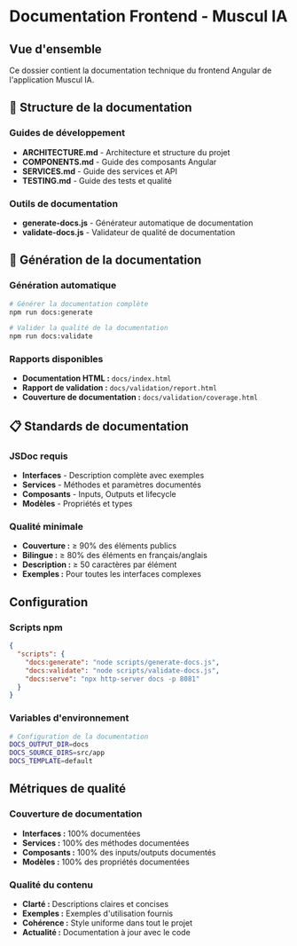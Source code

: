 # Documentation Frontend - Muscul IA

## Vue d'ensemble

Ce dossier contient la documentation technique du frontend Angular de l'application Muscul IA.

## 📁 Structure de la documentation

### Guides de développement
- **ARCHITECTURE.md** - Architecture et structure du projet
- **COMPONENTS.md** - Guide des composants Angular
- **SERVICES.md** - Guide des services et API
- **TESTING.md** - Guide des tests et qualité

### Outils de documentation
- **generate-docs.js** - Générateur automatique de documentation
- **validate-docs.js** - Validateur de qualité de documentation

## 🚀 Génération de la documentation

### Génération automatique
```bash
# Générer la documentation complète
npm run docs:generate

# Valider la qualité de la documentation
npm run docs:validate
```

### Rapports disponibles
- **Documentation HTML :** `docs/index.html`
- **Rapport de validation :** `docs/validation/report.html`
- **Couverture de documentation :** `docs/validation/coverage.html`

## 📋 Standards de documentation

### JSDoc requis
- **Interfaces** - Description complète avec exemples
- **Services** - Méthodes et paramètres documentés
- **Composants** - Inputs, Outputs et lifecycle
- **Modèles** - Propriétés et types

### Qualité minimale
- **Couverture :** ≥ 90% des éléments publics
- **Bilingue :** ≥ 80% des éléments en français/anglais
- **Description :** ≥ 50 caractères par élément
- **Exemples :** Pour toutes les interfaces complexes

## Configuration

### Scripts npm
```json
{
  "scripts": {
    "docs:generate": "node scripts/generate-docs.js",
    "docs:validate": "node scripts/validate-docs.js",
    "docs:serve": "npx http-server docs -p 8081"
  }
}
```

### Variables d'environnement
```bash
# Configuration de la documentation
DOCS_OUTPUT_DIR=docs
DOCS_SOURCE_DIRS=src/app
DOCS_TEMPLATE=default
```

## Métriques de qualité

### Couverture de documentation
- **Interfaces :** 100% documentées
- **Services :** 100% des méthodes documentées
- **Composants :** 100% des inputs/outputs documentés
- **Modèles :** 100% des propriétés documentées

### Qualité du contenu
- **Clarté :** Descriptions claires et concises
- **Exemples :** Exemples d'utilisation fournis
- **Cohérence :** Style uniforme dans tout le projet
- **Actualité :** Documentation à jour avec le code 